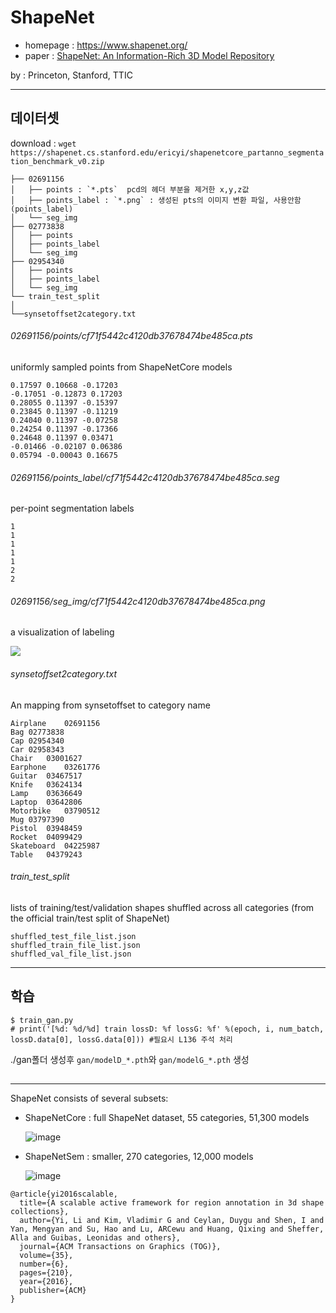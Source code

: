 # ShapeNet 

- homepage : https://www.shapenet.org/
- paper : [ShapeNet: An Information-Rich 3D Model Repository](http://shapenet.cs.stanford.edu/shapenet/obj-zip/ShapeNetCore.v2-old/shapenet/tex/TechnicalReport/main.pdf)

by : Princeton, Stanford, TTIC

---

## 데이터셋 

download : `wget https://shapenet.cs.stanford.edu/ericyi/shapenetcore_partanno_segmentation_benchmark_v0.zip`

```
├── 02691156
│   ├── points : `*.pts`  pcd의 헤더 부분을 제거한 x,y,z값
│   ├── points_label : `*.png` : 생성된 pts의 이미지 변환 파일, 사용안함 (points_label)
│   └── seg_img 
├── 02773838
│   ├── points
│   ├── points_label
│   └── seg_img
├── 02954340
│   ├── points
│   ├── points_label
│   └── seg_img
└── train_test_split
│
└──synsetoffset2category.txt 
```


###### 02691156/points/cf71f5442c4120db37678474be485ca.pts

uniformly sampled points from ShapeNetCore models

```
0.17597 0.10668 -0.17203
-0.17051 -0.12873 0.17203
0.28055 0.11397 -0.15397
0.23845 0.11397 -0.11219
0.24040 0.11397 -0.07258
0.24254 0.11397 -0.17366
0.24648 0.11397 0.03471
-0.01466 -0.02107 0.06386
0.05794 -0.00043 0.16675
```

###### 02691156/points_label/cf71f5442c4120db37678474be485ca.seg

per-point segmentation labels

```
1
1
1
1
1
2
2
```

###### 02691156/seg_img/cf71f5442c4120db37678474be485ca.png

a visualization of labeling

![](https://i.imgur.com/LJy8Gvs.png)


###### synsetoffset2category.txt

An mapping from synsetoffset to category name

```
Airplane	02691156
Bag	02773838
Cap	02954340
Car	02958343
Chair	03001627
Earphone	03261776
Guitar	03467517
Knife	03624134
Lamp	03636649
Laptop	03642806
Motorbike	03790512
Mug	03797390
Pistol	03948459
Rocket	04099429
Skateboard	04225987
Table	04379243

```

###### train_test_split

lists of training/test/validation shapes shuffled across all categories (from the official train/test split of ShapeNet)

```
shuffled_test_file_list.json  
shuffled_train_file_list.json  
shuffled_val_file_list.json
```

---

## 학습 
```
$ train_gan.py 
# print('[%d: %d/%d] train lossD: %f lossG: %f' %(epoch, i, num_batch, lossD.data[0], lossG.data[0])) #필요시 L136 주석 처리 
```

./gan폴더 생성후 `gan/modelD_*.pth`와 `gan/modelG_*.pth` 생성 


##

---

ShapeNet consists of several subsets:


- ShapeNetCore : full ShapeNet dataset, 55  categories, 51,300 models

  ![image](https://user-images.githubusercontent.com/28984716/49871420-12c6b180-fdcb-11e8-84fa-c7d78896cff1.png)


- ShapeNetSem : smaller, 270 categories, 12,000 models


  ![image](https://user-images.githubusercontent.com/28984716/49871446-2540eb00-fdcb-11e8-8f85-28e856f84cb6.png)

```
@article{yi2016scalable,
  title={A scalable active framework for region annotation in 3d shape collections},
  author={Yi, Li and Kim, Vladimir G and Ceylan, Duygu and Shen, I and Yan, Mengyan and Su, Hao and Lu, ARCewu and Huang, Qixing and Sheffer, Alla and Guibas, Leonidas and others},
  journal={ACM Transactions on Graphics (TOG)},
  volume={35},
  number={6},
  pages={210},
  year={2016},
  publisher={ACM}
}
```
